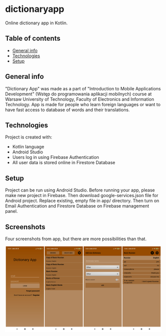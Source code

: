 # dictionaryapp
Online dictionary app in Kotlin.

## Table of contents
* [General info](#general-info)
* [Technologies](#technologies)
* [Setup](#setup)

## General info
"Dictionary App" was made as a part of "Introduction to Mobile Applications Development" (Wstęp do programowania aplikacji mobilnych) course at Warsaw University of Technology, Faculty of Electronics and Information Technology.
App is made for people who learn foreign languages or want to have fast access to database of words and their translations.

## Technologies
Project is created with:
* Kotlin language
* Android Studio
* Users log in using Firebase Authentication
* All user data is stored online in Firestore Database
	
## Setup
Project can be run using Android Studio.
Before running your app, please make new project in Firebase. Then download google-services.json file for Android project. Replace existing, empty file in app/ directory. Then turn on Email Authentication and Firestore Database on Firebase management panel.

## Screenshots
Four screenshots from app, but there are more possibilities than that.

![screenshots](screenshots.png)
